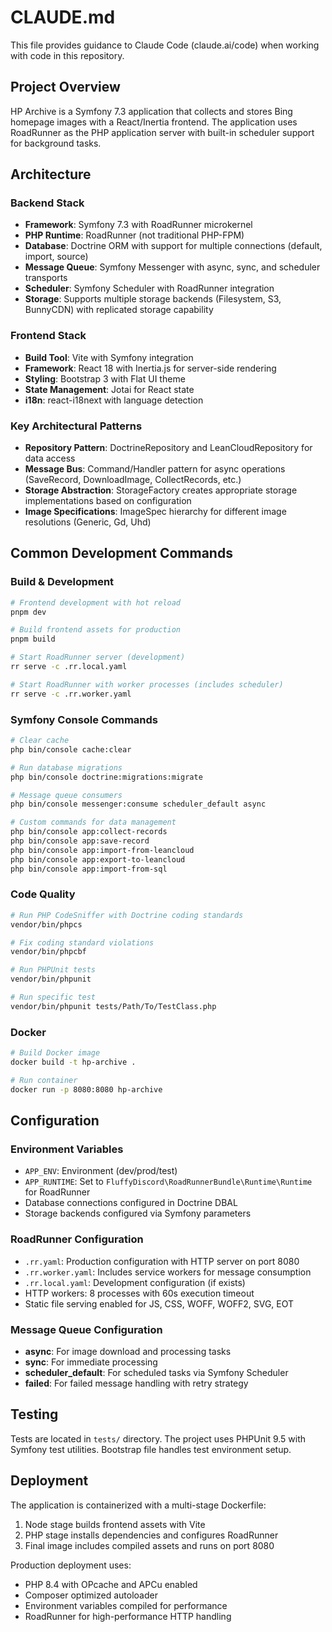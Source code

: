 # CLAUDE.md

This file provides guidance to Claude Code (claude.ai/code) when working with code in this repository.

## Project Overview

HP Archive is a Symfony 7.3 application that collects and stores Bing homepage images with a React/Inertia frontend. The application uses RoadRunner as the PHP application server with built-in scheduler support for background tasks.

## Architecture

### Backend Stack
- **Framework**: Symfony 7.3 with RoadRunner microkernel
- **PHP Runtime**: RoadRunner (not traditional PHP-FPM)
- **Database**: Doctrine ORM with support for multiple connections (default, import, source)
- **Message Queue**: Symfony Messenger with async, sync, and scheduler transports
- **Scheduler**: Symfony Scheduler with RoadRunner integration
- **Storage**: Supports multiple storage backends (Filesystem, S3, BunnyCDN) with replicated storage capability

### Frontend Stack
- **Build Tool**: Vite with Symfony integration
- **Framework**: React 18 with Inertia.js for server-side rendering
- **Styling**: Bootstrap 3 with Flat UI theme
- **State Management**: Jotai for React state
- **i18n**: react-i18next with language detection

### Key Architectural Patterns
- **Repository Pattern**: DoctrineRepository and LeanCloudRepository for data access
- **Message Bus**: Command/Handler pattern for async operations (SaveRecord, DownloadImage, CollectRecords, etc.)
- **Storage Abstraction**: StorageFactory creates appropriate storage implementations based on configuration
- **Image Specifications**: ImageSpec hierarchy for different image resolutions (Generic, Gd, Uhd)

## Common Development Commands

### Build & Development
```bash
# Frontend development with hot reload
pnpm dev

# Build frontend assets for production
pnpm build

# Start RoadRunner server (development)
rr serve -c .rr.local.yaml

# Start RoadRunner with worker processes (includes scheduler)
rr serve -c .rr.worker.yaml
```

### Symfony Console Commands
```bash
# Clear cache
php bin/console cache:clear

# Run database migrations
php bin/console doctrine:migrations:migrate

# Message queue consumers
php bin/console messenger:consume scheduler_default async

# Custom commands for data management
php bin/console app:collect-records
php bin/console app:save-record
php bin/console app:import-from-leancloud
php bin/console app:export-to-leancloud
php bin/console app:import-from-sql
```

### Code Quality
```bash
# Run PHP CodeSniffer with Doctrine coding standards
vendor/bin/phpcs

# Fix coding standard violations
vendor/bin/phpcbf

# Run PHPUnit tests
vendor/bin/phpunit

# Run specific test
vendor/bin/phpunit tests/Path/To/TestClass.php
```

### Docker
```bash
# Build Docker image
docker build -t hp-archive .

# Run container
docker run -p 8080:8080 hp-archive
```

## Configuration

### Environment Variables
- `APP_ENV`: Environment (dev/prod/test)
- `APP_RUNTIME`: Set to `FluffyDiscord\RoadRunnerBundle\Runtime\Runtime` for RoadRunner
- Database connections configured in Doctrine DBAL
- Storage backends configured via Symfony parameters

### RoadRunner Configuration
- `.rr.yaml`: Production configuration with HTTP server on port 8080
- `.rr.worker.yaml`: Includes service workers for message consumption
- `.rr.local.yaml`: Development configuration (if exists)
- HTTP workers: 8 processes with 60s execution timeout
- Static file serving enabled for JS, CSS, WOFF, WOFF2, SVG, EOT

### Message Queue Configuration
- **async**: For image download and processing tasks
- **sync**: For immediate processing
- **scheduler_default**: For scheduled tasks via Symfony Scheduler
- **failed**: For failed message handling with retry strategy

## Testing

Tests are located in `tests/` directory. The project uses PHPUnit 9.5 with Symfony test utilities. Bootstrap file handles test environment setup.

## Deployment

The application is containerized with a multi-stage Dockerfile:
1. Node stage builds frontend assets with Vite
2. PHP stage installs dependencies and configures RoadRunner
3. Final image includes compiled assets and runs on port 8080

Production deployment uses:
- PHP 8.4 with OPcache and APCu enabled
- Composer optimized autoloader
- Environment variables compiled for performance
- RoadRunner for high-performance HTTP handling